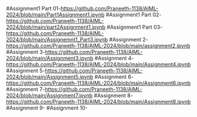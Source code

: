 #Assignment1 Part 01-https://github.com/Praneeth-1138/AIML-2024/blob/main/Part1Assignment1.ipynb
#Assignment1 Part 02-https://github.com/Praneeth-1138/AIML-2024/blob/main/part2Assignment1.ipynb
#Assignment1 Part 03-https://github.com/Praneeth-1138/AIML-2024/blob/main/Assignemnt1_Part3.ipynb
#Assignment 2-https://github.com/Praneeth-1138/AIML-2024/blob/main/assignment2.ipynb
#Assignment 3-https://github.com/Praneeth-1138/AIML-2024/blob/main/Assignment3.ipynb
#Assignment 4-https://github.com/Praneeth-1138/AIML-2024/blob/main/Assignment4.ipynb
#Assignment 5-https://github.com/Praneeth-1138/AIML-2024/blob/main/Assignment5.ipynb
#Assignment 6-https://github.com/Praneeth-1138/AIML-2024/blob/main/Assignment6.ipynb
#Assignment 7-https://github.com/Praneeth-1138/AIML-2024/blob/main/Assignment7.ipynb
#Assignment 8-https://github.com/Praneeth-1138/AIML-2024/blob/main/Assignment8.ipynb
#Assignment 9-
#Assignment 10-
